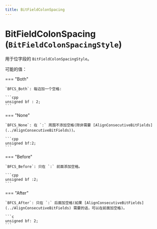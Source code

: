 ```yaml
---
title: BitFieldColonSpacing
---
```


# BitFieldColonSpacing (`BitFieldColonSpacingStyle`)

用于位字段的 `BitFieldColonSpacingStyle`。

可能的值：

=== "Both"

    `BFCS_Both`: 每边加一个空格:

    ```cpp
    unsigned bf : 2;
    ```

=== "None"

    `BFCS_None`: 在 `:` 周围不添加空格(除非需要 [AlignConsecutiveBitFields](../AlignConsecutiveBitFields))。

    ```cpp
    unsigned bf:2;
    ```

=== "Before"

    `BFCS_Before`: 只在 `:` 前面添加空格。

    ```cpp
    unsigned bf :2;
    ```

=== "After"

    `BFCS_After`: 只在 `:` 后面加空格(如果 [AlignConsecutiveBitFields](../AlignConsecutiveBitFields) 需要的话，可以在前面加空格)。

    ```c
    unsigned bf: 2;
    ```
